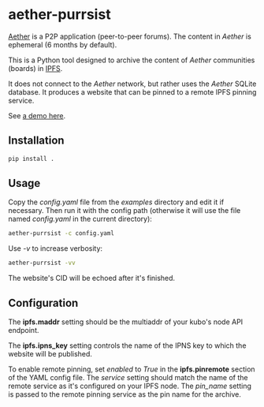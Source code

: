aether-purrsist
===============

[Aether](https://getaether.net/) is a P2P application (peer-to-peer forums).
The content in *Aether* is ephemeral (6 months by default).

This is a Python tool designed to archive the content of *Aether*
communities (boards) in [IPFS](https://ipfs.tech).

It does not connect to the *Aether* network, but rather uses the
*Aether* SQLite database.
It produces a website that can be pinned to a remote IPFS pinning service.

See [a demo here](https://bafybeid3ee2vzhivgac62vkixqhgdlrntsto52ojh7hx4daqj5m4pxbtny.ipfs.dweb.link).

Installation
------------

```sh
pip install .
```

Usage
-----

Copy the *config.yaml* file from the *examples* directory and
edit it if necessary. Then run it with the config path (otherwise
it will use the file named *config.yaml* in the current directory):

```sh
aether-purrsist -c config.yaml
```

Use *-v* to increase verbosity:

```sh
aether-purrsist -vv
```

The website's CID will be echoed after it's finished.

Configuration
-------------

The **ipfs.maddr** setting should be the multiaddr of your kubo's node
API endpoint.

The **ipfs.ipns_key** setting controls the name of the IPNS key
to which the website will be published.

To enable remote pinning, set *enabled* to *True* in the **ipfs.pinremote**
section of the YAML config file. The *service* setting should match the name
of the remote service as it's configured on your IPFS node. The *pin_name*
setting is passed to the remote pinning service as the pin name for the
archive.
